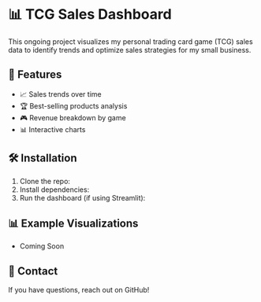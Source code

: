 # 📊 TCG Sales Dashboard

This ongoing project visualizes my personal trading card game (TCG) sales data to identify trends and optimize sales strategies for my small business.

## 🚀 Features
- 📈 Sales trends over time
- 🏆 Best-selling products analysis
- 🎮 Revenue breakdown by game
- 📊 Interactive charts

## 🛠 Installation
1. Clone the repo:
2. Install dependencies:
3. Run the dashboard (if using Streamlit):

## 📊 Example Visualizations
- Coming Soon

## 📩 Contact
If you have questions, reach out on GitHub!
